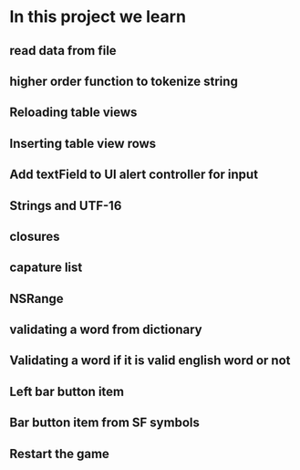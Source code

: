 
# In this project we learn

## read data from file
## higher order function to tokenize string
## Reloading table views
## Inserting table view rows
## Add textField to UI alert controller for input
## Strings and UTF-16
## closures
## capature list
## NSRange
## validating a word from dictionary
## Validating a word if it is valid english word or not
## Left bar button item
## Bar button item from SF symbols
## Restart the game